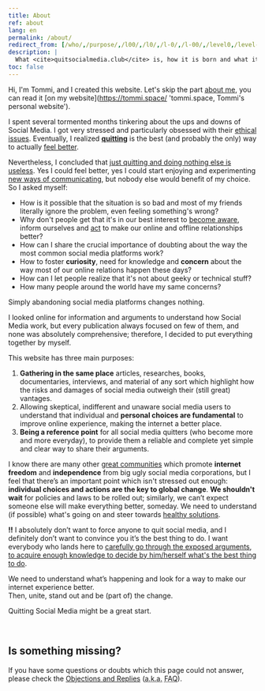 ```yaml
---
title: About
ref: about
lang: en
permalink: /about/
redirect_from: [/who/,/purpose/,/l00/,/l0/,/l-0/,/l-00/,/level0,/level-0/,/level-00/,/level00/]
description: |
  What <cite>quitsocialmedia.club</cite> is, how it is born and what its purposes are.
toc: false
---
```

Hi, I'm Tommi, and I created this website. Let's skip the part [about me](https://tommi.space/about 'About - tommi.space'), you can read it [on my website](https://tommi.space/ 'tommi.space, Tommi's personal website').

I spent several tormented months tinkering about the ups and downs of Social Media. I got very stressed and particularly obsessed with their [ethical issues](/why). Eventually, I realized [**quitting**](/quit 'Quit') is the best (and probably the only) way to actually [feel better](/solutions 'Solutions').

Nevertheless, I concluded that <u>just quitting and doing nothing else is useless</u>. Yes I could feel better, yes I could start enjoying and experimenting [new ways of communicating](/solutions), but nobody else would benefit of my choice. So I asked myself:

- How is it possible that the situation is so bad and most of my friends literally ignore the problem, even feeling something's wrong?
- Why don't people get that it's in our best interest to [become aware](/why 'Why'), inform ourselves and [act](/path 'Path') to make our online and offline relationships better?
- How can I share the crucial importance of doubting about the way the most common social media platforms work?
- How to foster **curiosity**, need for knowledge and **concern** about the way most of our online relations happen these days?
- How can I let people realize that it's not about geeky or technical stuff?
- How many people around the world have my same concerns?

Simply abandoning social media platforms changes nothing.

I looked online for information and arguments to understand how Social Media work, but every publication always focused on few of them, and none was absolutely comprehensive; therefore, I decided to put everything together by myself.

This website has three main purposes:

1. **Gathering in the same place** articles, researches, books, documentaries, interviews, and material of any sort which highlight how the risks and damages of social media outweigh their (still great) vantages.
1. Allowing skeptical, indifferent and unaware social media users to understand that individual and **personal choices are fundamental** to improve online experience, making the internet a better place.
1. **Being a reference point** for all social media quitters (who become more and more everyday), to provide them a reliable and complete yet simple and clear way to share their arguments.

I know there are many other [great communities](/communities 'Internet Freedom communities') which promote **internet freedom** and **independence** from big ugly social media corporations, but I feel that there’s an important point which isn't stressed out enough: **individual choices and actions are the key to global change**. **We shouldn't wait** for policies and laws to be rolled out; similarly, we can’t expect someone else will make everything better, someday. We need to understand (if possible) what's going on and steer towards [healthy solutions](/solutions 'Solutions').

<div class='red box'>
	<b>!!</b> I absolutely don’t want to force anyone to quit social media, and I definitely don’t want to convince you it’s the best thing to do. I want everybody who lands here to <U>carefully go through <a href='/why'>the exposed arguments</a></u>, <u>to acquire enough knowledge to decide by him/herself what's the best thing to do</u>.
</div>

We need to understand what’s happening and look for a way to make our internet experience better.\
Then, unite, stand out and be (part of) the change.

Quitting Social Media might be a great start.

<br />

## Is something missing?

If you have some questions or doubts which this page could not answer, please check the [Objections and Replies](/faq 'Objections and Replies') (<abbr title='Also Known As'>a.k.a.</abbr> <abbr title='Frequently Asked Questions'>FAQ</abbr>).
